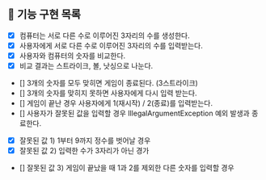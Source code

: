## 📝 기능 구현 목록
 
- [x] 컴퓨터는 서로 다른 수로 이루어진 3자리의 수를 생성한다.
- [x] 사용자에게 서로 다른 수로 이루어진 3자리의 수를 입력받는다.
- [x] 사용자와 컴퓨터의 숫자를 비교한다.
- [x] 비교 결과는 스트라이크, 볼, 낫싱으로 나눈다.
- [] 3개의 숫자를 모두 맞히면 게임이 종료된다. (3스트라이크)
- [] 3개의 숫자를 맞히지 못하면 사용자에게 다시 입력 받는다.
- [] 게임이 끝난 경우 사용자에게 1(재시작) / 2(종료)를 입력받는다.
- [] 사용자가 잘못된 값을 입력할 경우 IllegalArgumentException 예외 발생과 종료한다.
- [x] 잘못된 값 1) 1부터 9까지 정수를 벗어날 경우
- [x] 잘못된 값 2) 입력한 수가 3자리가 아닌 경가
- [] 잘못된 값 3) 게임이 끝났을 때 1과 2를 제외한 다른 숫자를 입력할 경우

